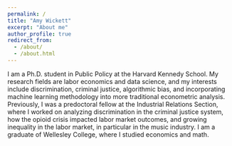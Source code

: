 ```yaml
---
permalink: /
title: "Amy Wickett"
excerpt: "About me"
author_profile: true
redirect_from: 
  - /about/
  - /about.html
---
```


I am a Ph.D. student in Public Policy at the Harvard Kennedy School. My research fields are labor economics and data science, and my interests include discrimination, criminal justice, algorithmic bias, and incorporating machine learning methodology into more traditional econometric analysis. Previously, I was a predoctoral fellow at the Industrial Relations Section, where I worked on analyzing discrimination in the criminal justice system, how the opioid crisis impacted labor market outcomes, and growing inequality in the labor market, in particular in the music industry. I am a graduate of Wellesley College, where I studied economics and math. 


